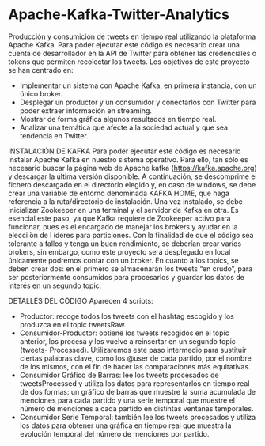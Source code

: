 # Apache-Kafka-Twitter-Analytics
Producción y consumición de tweets en tiempo real utilizando la plataforma Apache Kafka. Para poder ejecutar este código es necesario crear una cuenta de desarrollador en la API de Twitter para obtener las credenciales o tokens que permiten recolectar los tweets. 
Los objetivos de este proyecto se han centrado en:
- Implementar un sistema con Apache Kafka, en primera instancia, con un único broker.
- Desplegar un productor y un consumidor y conectarlos con Twitter para poder extraer información en streaming.
- Mostrar de forma gráfica algunos resultados en tiempo real.
- Analizar una temática que afecte a la sociedad actual y que sea tendencia en Twitter.


INSTALACIÓN DE KAFKA
Para poder ejecutar este código es necesario instalar Apache Kafka en nuestro sistema operativo. Para ello, tan sólo es necesario buscar la página web de Apache kafka (https://kafka.apache.org) y descargar la última versión disponible. A continuación, se descomprime el fichero descargado en el directorio elegido y, en caso de windows, se debe crear una variable de entorno denominada KAFKA HOME, que haga referencia a la ruta/directorio de instalación.
Una vez instalado, se debe inicializar Zookeeper en una terminal y el servidor de Kafka en otra. Es esencial este paso, ya que Kafka requiere de Zookeeper activo para funcionar, pues es el encargado de manejar los brokers y ayudar en la elecci ́on de l ́ıderes para particiones.
Con la finalidad de que el código sea tolerante a fallos y tenga un buen rendimiento, se deberían crear varios brokers, sin embargo, como este proyecto será desplegado en local únicamente podremos contar con un broker.
En cuanto a los topics, se deben crear dos: en el primero se almacenarán los tweets “en crudo”, para ser posteriormente consumidos para procesarlos y guardar los datos de interés en un segundo topic.


DETALLES DEL CÓDIGO
Aparecen 4 scripts:
- Productor: recoge todos los tweets con el hashtag escogido y los produzca en el topic tweetsRaw.
- Consumidor-Productor: obtiene los tweets recogidos en el topic anterior, los procesa y los vuelve a reinsertar en un segundo topic (tweets- Processed). Utilizaremos este paso intermedio para sustituir ciertas palabras clave, como los @user de cada partido, por el nombre de los mismos, con el fin de hacer las comparaciones más equitativas.
- Consumidor Gráfico de Barras: lee los tweets procesados de tweetsProcessed y utiliza los datos para representarlos en tiempo real de dos formas: un gráfico de barras que muestre la suma acumulada de menciones para cada partido y una serie temporal que muestre el número de menciones a cada partido en distintas ventanas temporales.
- Consumidor Serie Temporal: también lee los tweets procesados y utiliza los datos para obtener una gráfica en tiempo real que muestra la evolución temporal del número de menciones por partido.
